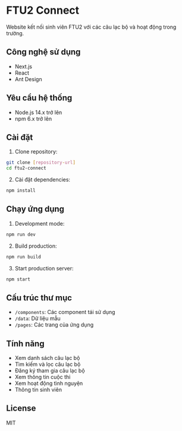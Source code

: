 # FTU2 Connect

Website kết nối sinh viên FTU2 với các câu lạc bộ và hoạt động trong trường.

## Công nghệ sử dụng

- Next.js
- React
- Ant Design

## Yêu cầu hệ thống

- Node.js 14.x trở lên
- npm 6.x trở lên

## Cài đặt

1. Clone repository:
```bash
git clone [repository-url]
cd ftu2-connect
```

2. Cài đặt dependencies:
```bash
npm install
```

## Chạy ứng dụng

1. Development mode:
```bash
npm run dev
```

2. Build production:
```bash
npm run build
```

3. Start production server:
```bash
npm start
```

## Cấu trúc thư mục

- `/components`: Các component tái sử dụng
- `/data`: Dữ liệu mẫu
- `/pages`: Các trang của ứng dụng

## Tính năng

- Xem danh sách câu lạc bộ
- Tìm kiếm và lọc câu lạc bộ
- Đăng ký tham gia câu lạc bộ
- Xem thông tin cuộc thi
- Xem hoạt động tình nguyện
- Thông tin sinh viên

## License

MIT 